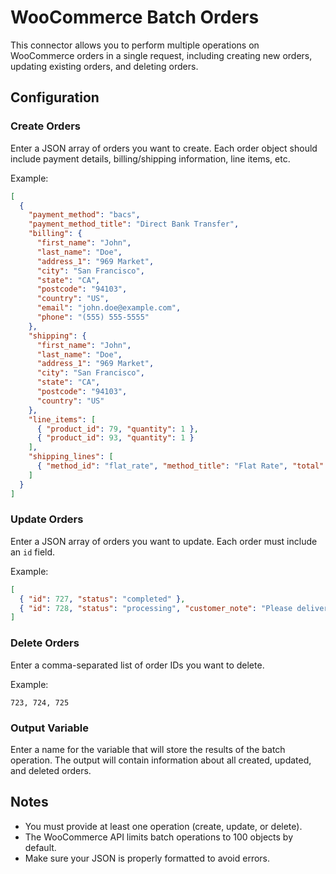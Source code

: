 # WooCommerce Batch Orders

This connector allows you to perform multiple operations on WooCommerce orders in a single request, including creating new orders, updating existing orders, and deleting orders.

## Configuration

### Create Orders
Enter a JSON array of orders you want to create. Each order object should include payment details, billing/shipping information, line items, etc.

Example:
```json
[
  {
    "payment_method": "bacs",
    "payment_method_title": "Direct Bank Transfer",
    "billing": {
      "first_name": "John",
      "last_name": "Doe",
      "address_1": "969 Market",
      "city": "San Francisco",
      "state": "CA",
      "postcode": "94103",
      "country": "US",
      "email": "john.doe@example.com",
      "phone": "(555) 555-5555"
    },
    "shipping": {
      "first_name": "John",
      "last_name": "Doe",
      "address_1": "969 Market",
      "city": "San Francisco",
      "state": "CA",
      "postcode": "94103",
      "country": "US"
    },
    "line_items": [
      { "product_id": 79, "quantity": 1 },
      { "product_id": 93, "quantity": 1 }
    ],
    "shipping_lines": [
      { "method_id": "flat_rate", "method_title": "Flat Rate", "total": "30.00" }
    ]
  }
]
```

### Update Orders
Enter a JSON array of orders you want to update. Each order must include an `id` field.

Example:
```json
[
  { "id": 727, "status": "completed" },
  { "id": 728, "status": "processing", "customer_note": "Please deliver after 5pm" }
]
```

### Delete Orders
Enter a comma-separated list of order IDs you want to delete.

Example:
```
723, 724, 725
```

### Output Variable
Enter a name for the variable that will store the results of the batch operation. The output will contain information about all created, updated, and deleted orders.

## Notes

- You must provide at least one operation (create, update, or delete).
- The WooCommerce API limits batch operations to 100 objects by default.
- Make sure your JSON is properly formatted to avoid errors.